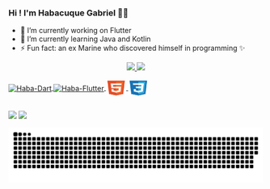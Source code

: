 ### Hi ! I'm Habacuque Gabriel 🐱‍👤

- 🔭 I’m currently working on Flutter
- 🌱 I’m currently learning Java and Kotlin
- ⚡ Fun fact: an ex Marine who discovered himself in programming ✨

<div align="center">
  <a href="https://github.com/Cabuke">
  <img height="180em" src="https://github-readme-stats.vercel.app/api?username=Cabuke&show_icons=true&theme=tokyonight&include_all_commits=true&count_private=true"/>
  <img height="180em" src="https://github-readme-stats.vercel.app/api/top-langs/?username=Cabuke&layout=compact&langs_count=7&theme=tokyonight"/>
</div>
  <div style="display: inline_block"><br>
  <img align="center" alt="Haba-Dart" height="60" width="80" src="https://cdn.jsdelivr.net/gh/devicons/devicon/icons/dart/dart-plain-wordmark.svg">
  <img align="center" alt="Haba-Flutter" height="30" width="40" src="https://cdn.jsdelivr.net/gh/devicons/devicon/icons/flutter/flutter-original.svg">
  <img align="center" alt="Haba-HTML" height="30" width="40" src="https://raw.githubusercontent.com/devicons/devicon/master/icons/html5/html5-original.svg">
  <img align="center" alt="Haba-CSS" height="30" width="40" src="https://raw.githubusercontent.com/devicons/devicon/master/icons/css3/css3-original.svg">
</div>

  ##
  
  <div> 
  <a href = "mailto:habacuque.gabriel@gmail.com"><img src="https://img.shields.io/badge/-Gmail-%23333?style=for-the-badge&logo=gmail&logoColor=white" target="_blank"></a>
  <a href="https://www.linkedin.com/in/habacuque5161" target="_blank"><img src="https://img.shields.io/badge/-LinkedIn-%230077B5?style=for-the-badge&logo=linkedin&logoColor=white" target="_blank"></a> 
 
  ![Snake animation](https://github.com/Cabuke/Cabuke/blob/output/github-contribution-grid-snake.svg)
 
</div>
